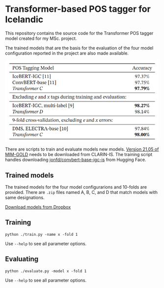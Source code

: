 # Transformer-based POS tagger for Icelandic

This repository contains the source code for the Transformer POS tagger model created for my MSc. project.

The trained models that are the basis for the evaluation of the four model configuration reported in the project are also made available.

<img src="./_static/transformer_comparison.png" alt="Comparison of transformer models" width="500"/>

There are scripts to train and evaluate models new models. [Version 21.05 of MIM-GOLD](https://clarin.is/en/resources/gold/) needs to be downloaded from CLARIN-IS. The training script handles downloading [jonfd/convbert-base-igc-is](https://huggingface.co/jonfd/convbert-base-igc-is) from Hugging Face.

## Trained models

The trained models for the four model configurarions and 10-folds are provided. There are `.zip` files named A, B, C, and D that match models with same designations.

[Download models from Dropbox](https://www.dropbox.com/sh/3vfa3gbjypj3ang/AACq-ObhNhXLWph6Pe1RynjIa?dl=0)

## Training

```
python ./train.py -name x -fold 1
```

Use `--help` to see all parameter options.

## Evaluating

```
python ./evaluate.py -model x -fold 1
```

Use `--help` to see all parameter options.

